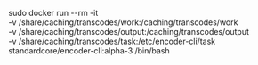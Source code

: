 sudo docker run --rm -it \
  -v /share/caching/transcodes/work:/caching/transcodes/work \
  -v /share/caching/transcodes/output:/caching/transcodes/output \
  -v /share/caching/transcodes/task:/etc/encoder-cli/task \
  standardcore/encoder-cli:alpha-3 /bin/bash